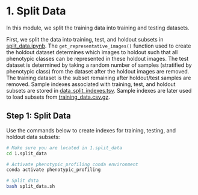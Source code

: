 # 1. Split Data

In this module, we split the training data into training and testing datasets.

First, we split the data into training, test, and holdout subsets in [split_data.ipynb](split_data.ipynb).
The `get_representative_images()` function used to create the holdout dataset determines which images to holdout such that all phenotypic classes can be represented in these holdout images.
The test dataset is determined by taking a random number of samples (stratified by phenotypic class) from the dataset after the holdout images are removed.
The training dataset is the subset remaining after holdout/test samples are removed.
Sample indexes associated with training, test, and holdout subsets are stored in [data_split_indexes.tsv](indexes/data_split_indexes.tsv).
Sample indexes are later used to load subsets from [training_data.csv.gz](../0.download_data/data/training_data.csv.gz).

## Step 1: Split Data

Use the commands below to create indexes for training, testing, and holdout data subsets:

```sh
# Make sure you are located in 1.split_data
cd 1.split_data

# Activate phenotypic_profiling conda environment
conda activate phenotypic_profiling

# Split data
bash split_data.sh
```
